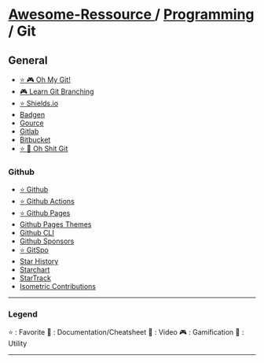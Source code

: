 # [Awesome-Ressource ](../../README.md) / [Programming](../README.md) / Git

## General
- [⭐ 🎮 Oh My Git!](https://ohmygit.org)
- [🎮 Learn Git Branching](https://learngitbranching.js.org/)
- [⭐ Shields.io](https://shields.io/)
- [Badgen](https://badgen.net/)
- [Gource](https://gource.io/)
- [Gitlab](https://gitlab.com/)
- [Bitbucket](https://bitbucket.org/product/)
- [⭐ :book: Oh Shit Git](https://ohshitgit.com/fr)

### Github
- [⭐ Github](https://github.com/)
- [⭐ Github Actions](https://github.com/features/actions)
- [⭐ Github Pages](https://pages.github.com)
- [Github Pages Themes](https://pages.github.com/themes/)
- [Github CLI](https://cli.github.com/)
- [Github Sponsors](https://github.com/sponsors)
- [⭐ GitSpo](https://gitspo.com/)
- [Star History](https://star-history.t9t.io/)
- [Starchart](https://starchart.cc/)
- [StarTrack](https://seladb.github.io/StarTrack-js/)
- [Isometric Contributions](https://github.com/jasonlong/isometric-contributions)

---

### Legend

⭐ : Favorite
📖 : Documentation/Cheatsheet
🎥 : Video
🎮 : Gamification
🔧 : Utility

---